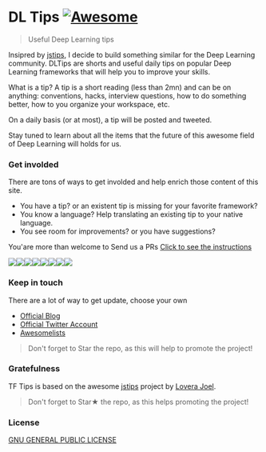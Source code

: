 # DL Tips [![Awesome](https://cdn.rawgit.com/sindresorhus/awesome/d7305f38d29fed78fa85652e3a63e154dd8e8829/media/badge.svg)](https://github.com/sindresorhus/awesome)
> Useful Deep Learning tips

Insipred by [jstips](http://www.jstips.co), I decide to build something similar for the Deep Learning community. DLTips are shorts and useful daily tips on popular Deep Learning frameworks that will help you to improve your skills.

What is a tip? A tip is a short reading (less than 2mn) and can be on anything: conventions, hacks, interview questions, how to do something better, how to you organize your workspace, etc.

On a daily basis (or at most), a tip will be posted and tweeted.

Stay tuned to learn about all the items that the future of this awesome field of Deep Learning will holds for us.

### Get involded
There are tons of ways to get involded and help enrich those content of this site.
* You have a tip? or an existent tip is missing for your favorite framework?
* You know a language? Help translating an existing tip to your native language.
* You see room for improvements? or you have suggestions?

You'are more than welcome to Send us a PRs [Click to see the instructions](https://github.com/dzlab/dltips/blob/master/CONTRIBUTING.md)

[![](https://sourcerer.io/fame/dzlab/dzlab/dltips/images/0)](https://sourcerer.io/fame/dzlab/dzlab/dltips/links/0)[![](https://sourcerer.io/fame/dzlab/dzlab/dltips/images/1)](https://sourcerer.io/fame/dzlab/dzlab/dltips/links/1)[![](https://sourcerer.io/fame/dzlab/dzlab/dltips/images/2)](https://sourcerer.io/fame/dzlab/dzlab/dltips/links/2)[![](https://sourcerer.io/fame/dzlab/dzlab/dltips/images/3)](https://sourcerer.io/fame/dzlab/dzlab/dltips/links/3)[![](https://sourcerer.io/fame/dzlab/dzlab/dltips/images/4)](https://sourcerer.io/fame/dzlab/dzlab/dltips/links/4)[![](https://sourcerer.io/fame/dzlab/dzlab/dltips/images/5)](https://sourcerer.io/fame/dzlab/dzlab/dltips/links/5)[![](https://sourcerer.io/fame/dzlab/dzlab/dltips/images/6)](https://sourcerer.io/fame/dzlab/dzlab/dltips/links/6)[![](https://sourcerer.io/fame/dzlab/dzlab/dltips/images/7)](https://sourcerer.io/fame/dzlab/dzlab/dltips/links/7)


### Keep in touch

There are a lot of way to get update, choose your own

- [Official Blog](http://dzlab.github.io/dltips)
- [Official Twitter Account](https://twitter.com/bachiirc)
- [Awesomelists](https://awesomelists.top/#/repos/dzlab/dltips)

> Don't forget to Star the repo, as this will help to promote the project!

### Gratefulness
TF Tips is based on the awesome [jstips](http://www.jstips.co) project by [Lovera Joel](https://github.com/loverajoel).

> Don't forget to Star★ the repo, as this helps promoting the project!

### License
[GNU GENERAL PUBLIC LICENSE](https://github.com/dzlab/dltips/blob/master/LICENSE.md)

